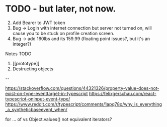 # TODO - but later, not now.

2. Add Bearer to JWT token
3. Bug -> Login with internet connection but server not turned on, will cause you to be stuck on profile creation screen.
4. Bug -> add 160lbs and its 159.99 (floating point issues?, but it's an integer?)



Notes TODO
1. [[prototype]]
2. Destructing objects

--

https://stackoverflow.com/questions/44321326/property-value-does-not-exist-on-type-eventtarget-in-typescript
https://felixgerschau.com/react-typescript-oninput-event-type/
https://www.reddit.com/r/typescript/comments/1apq78o/why_is_everything_a_syntheticbaseevent_when/

for ... of vs Object.values() not equivalent iterators?